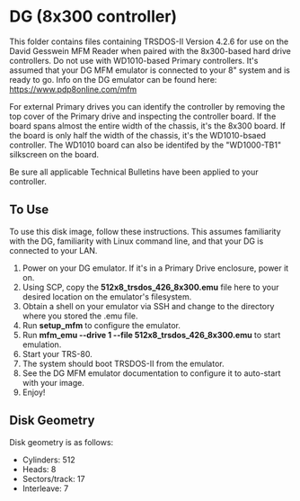 # DG (8x300 controller)

This folder contains files containing TRSDOS-II Version 4.2.6 for use on the David Gesswein MFM Reader when paired with the 8x300-based hard drive controllers.  Do not use with WD1010-based Primary controllers.  It's assumed that your DG MFM emulator is connected to your 8" system and is ready to go.  Info on the DG emulator can be found here: https://www.pdp8online.com/mfm

For external Primary drives you can identify the controller by removing the top cover of the Primary drive and inspecting the controller board.  If the board spans almost the entire width of the chassis, it's the 8x300 board.  If the board is only half the width of the chassis, it's the WD1010-bsaed controller.  The WD1010 board can also be identifed by the "WD1000-TB1" silkscreen on the board.

Be sure all applicable Technical Bulletins have been applied to your controller.

## To Use

To use this disk image, follow these instructions.  This assumes familiarity with the DG, familiarity with Linux command line, and that your DG is connected to your LAN. 

1. Power on your DG emulator.  If it's in a Primary Drive enclosure, power it on.
1. Using SCP, copy the **512x8_trsdos_426_8x300.emu** file here to your desired location on the emulator's filesystem.
1. Obtain a shell on your emulator via SSH and change to the directory where you stored the .emu file.
1. Run **setup_mfm** to configure the emulator.
1. Run **mfm_emu --drive 1 --file 512x8_trsdos_426_8x300.emu** to start emulation.
1. Start your TRS-80.
1. The system should boot TRSDOS-II from the emulator. 
1. See the DG MFM emulator documentation to configure it to auto-start with your image.
1. Enjoy!

## Disk Geometry

Disk geometry is as follows:

* Cylinders: 512
* Heads: 8
* Sectors/track: 17
* Interleave: 7

